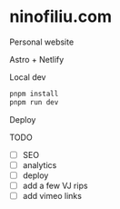 # ninofiliu.com

Personal website

Astro + Netlify

Local dev

```sh
pnpm install
pnpm run dev
```

Deploy

<!-- TODO -->

TODO

- [ ] SEO
- [ ] analytics
- [ ] deploy
- [ ] add a few VJ rips
- [ ] add vimeo links
